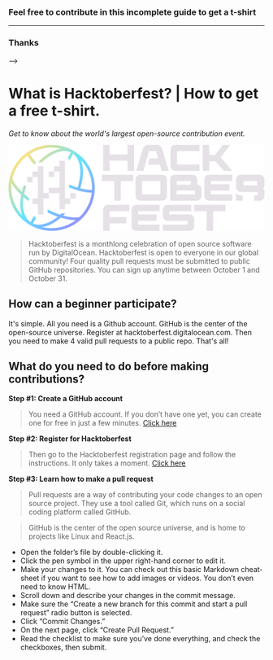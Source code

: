 
### Feel free to contribute in this incomplete guide to get a t-shirt
***
### Thanks
-->

# What is Hacktoberfest? | How to get a free t-shirt.

*Get to know about the world's largest open-source contribution event.*

<img src="https://github.com/gdsc-bit/.github/blob/main/profile/Hfest-Logo-2-Color-Manga%402x.png"/>

>Hacktoberfest is a monthlong celebration of open source software run by DigitalOcean. 
>Hacktoberfest is open to everyone in our global community! Four quality pull requests must be submitted to public GitHub repositories. 
>You can sign up anytime between October 1 and October 31.


## How can a beginner participate?

It's simple. All you need is a Github account. GitHub is the center of the open-source universe. Register at hacktoberfest.digitalocean.com. Then you need to make 4 valid pull requests to a public repo. That's all!

## What do you need to do before making contributions?
 
 **Step #1: Create a GitHub account**
 
 >You need a GitHub account. If you don’t have one yet, you can create one for free in just a few minutes.
 <a href="https://github.com/">Click here</a>
 
 **Step #2: Register for Hacktoberfest**
 
 >Then go to the Hacktoberfest registration page and follow the instructions. It only takes a moment.
 <a href="https://hacktoberfest.com/">Click here</a>
 
 **Step #3: Learn how to make a pull request**
 
 >Pull requests are a way of contributing your code changes to an open source project. They use a tool called Git, which runs on a social coding platform called GitHub.

 >GitHub is the center of the open source universe, and is home to projects like Linux and React.js.
 
 - Open the folder’s file by double-clicking it.
 - Click the pen symbol in the upper right-hand corner to edit it.
 - Make your changes to it. You can check out this basic Markdown cheat-sheet if you want to see how to add images or videos. You don’t even need to know HTML.
 - Scroll down and describe your changes in the commit message.
 - Make sure the “Create a new branch for this commit and start a pull request” radio button is selected.
 - Click “Commit Changes.”
 - On the next page, click “Create Pull Request.”
 - Read the checklist to make sure you’ve done everything, and check the checkboxes, then submit.

 
